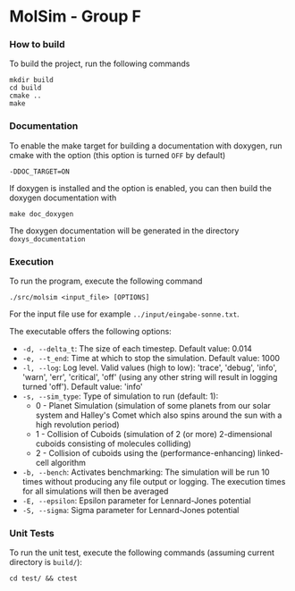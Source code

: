 MolSim - Group F
===

### How to build

To build the project, run the following commands
```
mkdir build
cd build
cmake ..
make
```

### Documentation
To enable the make target for building a documentation with doxygen, run cmake with the option (this option is turned `OFF` by default)
```
-DDOC_TARGET=ON
```
If doxygen is installed and the option is enabled, you can then build the doxygen documentation with
```
make doc_doxygen
```
The doxygen documentation will be generated in the directory `doxys_documentation`


### Execution

To run the program, execute the following command
```
./src/molsim <input_file> [OPTIONS]
```
For the input file use for example `../input/eingabe-sonne.txt`.

The executable offers the following options:
- `-d, --delta_t`: The size of each timestep. Default value: 0.014
- `-e, --t_end`: Time at which to stop the simulation. Default value: 1000 
- `-l, --log`: Log level. Valid values (high to low):
  'trace', 'debug', 'info', 'warn', 'err', 'critical', 'off'
  (using any other string will result in logging turned 'off'). Default value: 'info'
- `-s, --sim_type`: Type of simulation to run (default: 1):
  - 0 - Planet Simulation (simulation of some planets from our solar system and Halley's Comet which also spins around the sun with a high revolution period)
  - 1 - Collision of Cuboids (simulation of 2 (or more) 2-dimensional cuboids consisting of molecules colliding)
  - 2 - Collision of cuboids using the (performance-enhancing) linked-cell algorithm
- `-b, --bench`: Activates benchmarking: The simulation will be run 10 times without producing any file output or logging. The execution times for all simulations will then be averaged
- `-E, --epsilon`: Epsilon parameter for Lennard-Jones potential
- `-S, --sigma`: Sigma parameter for Lennard-Jones potential



### Unit Tests

To run the unit test, execute the following commands (assuming current directory is `build/`):

```
cd test/ && ctest
```
